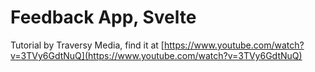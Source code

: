 # Feedback App, Svelte

Tutorial by Traversy Media, find it at [https://www.youtube.com/watch?v=3TVy6GdtNuQ](https://www.youtube.com/watch?v=3TVy6GdtNuQ)